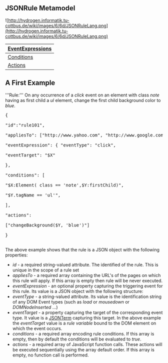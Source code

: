## JSONRule Metamodel ##

![http://hydrogen.informatik.tu-cottbus.de/wiki/images/6/6d/JSONRuleLang.png](http://hydrogen.informatik.tu-cottbus.de/wiki/images/6/6d/JSONRuleLang.png)

| [EventExpressions](EventExpressions.md) |
|:----------------------------------------|
| [Conditions](Conditions.md)             |
| [Actions](Actions.md)                   |

## A First Example ##

'''Rule:''' On any occurrence of a <em>click</em> event on an element with class <em>note</em> having as first child a <em>ul</em> element, change the first child background color to <em>blue</em>.
<pre>
{<br>
"id":"rule101",<br>
"appliesTo": ["http://www.yahoo.com", "http://www.google.com/"],<br>
"eventExpression": { "eventType": "click",<br>
"eventTarget": "$X"<br>
},<br>
"conditions": [<br>
"$X:Element( class == 'note',$Y:firstChild)",<br>
"$Y.tagName == 'ul'",<br>
],<br>
"actions":<br>
["changeBackground($Y, 'blue')"]<br>
}<br>
</pre>

The above example shows that the rule is a JSON object with the following properties:
  * <em>id</em> - a required string-valued attribute. The identified of the rule. This is unique in the scope of a rule set
  * <em>appliesTo</em> - a required array containing the URL's of the pages on which this rule will apply. If this array is empty then rule will be never executed.
  * <em>eventExpression</em> -  an optional property capturing the triggering event for this rule. Its value is a JSON object with the following structure:
  * <em>eventType</em> - a string-valued attribute.  Its value is the identification string of any DOM Event types (such as <em>load</em> or <em>mousedown</em> or <em>DOMNodeInserted</em> ...)
  * <em>eventTarget</em> - a property capturing the target of the corresponding event type. It value is a [JSONTerm](JSONTerm.md) capturing this target. In the above example  the <em>eventTarget</em> value is a _rule variable_ bound to the DOM element on which the event occurs.
  * <em>conditions</em> - a required array encoding rule conditions. If this array is empty, then by default the conditions will be evaluated to <em>true</em>.
  * <em>actions</em> - a required array of JavaScript function calls. These actions will be executed sequentially using the array default order. If this array is empty, no function call is performed.